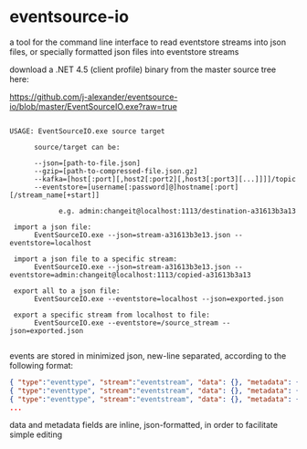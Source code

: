 eventsource-io
=============

a tool for the command line interface to read eventstore streams into json files, or specially formatted json files into eventstore streams

download a .NET 4.5 (client profile) binary from the master source tree here:

https://github.com/j-alexander/eventsource-io/blob/master/EventSourceIO.exe?raw=true


```

USAGE: EventSourceIO.exe source target

      source/target can be:

      --json=[path-to-file.json]
      --gzip=[path-to-compressed-file.json.gz]
      --kafka=[host[:port][,host2[:port2][,host3[:port3][...]]]]/topic
      --eventstore=[username[:password]@]hostname[:port][/stream_name[+start]]

            e.g. admin:changeit@localhost:1113/destination-a31613b3a13

 import a json file:
      EventSourceIO.exe --json=stream-a31613b3e13.json --eventstore=localhost

 import a json file to a specific stream:
      EventSourceIO.exe --json=stream-a31613b3e13.json --eventstore=admin:changeit@localhost:1113/copied-a31613b3a13

 export all to a json file:
      EventSourceIO.exe --eventstore=localhost --json=exported.json

 export a specific stream from localhost to file:
      EventSourceIO.exe --eventstore=/source_stream --json=exported.json
	  
```

events are stored in minimized json, new-line separated, according to the following format:
```JSON
{ "type":"eventtype", "stream":"eventstream", "data": {}, "metadata": {} }
{ "type":"eventtype", "stream":"eventstream", "data": {}, "metadata": {} }
{ "type":"eventtype", "stream":"eventstream", "data": {}, "metadata": {} }
...
```
data and metadata fields are inline, json-formatted, in order to facilitate simple editing
